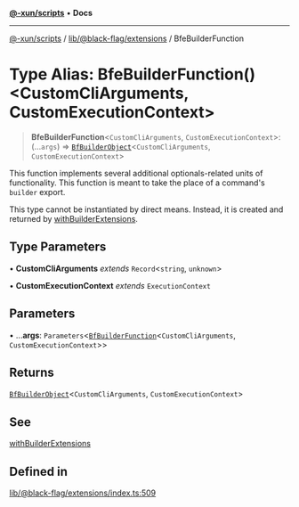 [**@-xun/scripts**](../../../../README.md) • **Docs**

***

[@-xun/scripts](../../../../README.md) / [lib/@black-flag/extensions](../README.md) / BfeBuilderFunction

# Type Alias: BfeBuilderFunction()\<CustomCliArguments, CustomExecutionContext\>

> **BfeBuilderFunction**\<`CustomCliArguments`, `CustomExecutionContext`\>: (...`args`) => [`BfBuilderObject`](BfBuilderObject.md)\<`CustomCliArguments`, `CustomExecutionContext`\>

This function implements several additional optionals-related units of
functionality. This function is meant to take the place of a command's
`builder` export.

This type cannot be instantiated by direct means. Instead, it is created and
returned by [withBuilderExtensions](../functions/withBuilderExtensions.md).

## Type Parameters

• **CustomCliArguments** *extends* `Record`\<`string`, `unknown`\>

• **CustomExecutionContext** *extends* `ExecutionContext`

## Parameters

• ...**args**: `Parameters`\<[`BfBuilderFunction`](BfBuilderFunction.md)\<`CustomCliArguments`, `CustomExecutionContext`\>\>

## Returns

[`BfBuilderObject`](BfBuilderObject.md)\<`CustomCliArguments`, `CustomExecutionContext`\>

## See

[withBuilderExtensions](../functions/withBuilderExtensions.md)

## Defined in

[lib/@black-flag/extensions/index.ts:509](https://github.com/Xunnamius/xscripts/blob/0bf89cad7426062a1d0f1ed6b9e69c1e60c734aa/lib/@black-flag/extensions/index.ts#L509)

